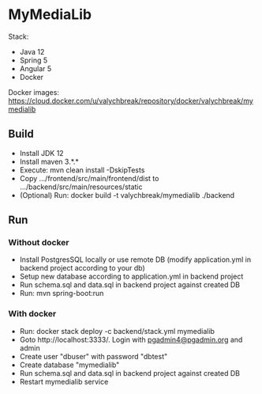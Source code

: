 # MyMediaLib

Stack:
 - Java 12
 - Spring 5
 - Angular 5
 - Docker
 
Docker images: https://cloud.docker.com/u/valychbreak/repository/docker/valychbreak/mymedialib

## Build

 - Install JDK 12
 - Install maven 3.\*.\*
 - Execute: mvn clean install -DskipTests
 - Copy .../frontend/src/main/frontend/dist to .../backend/src/main/resources/static
 - (Optional) Run: docker build -t valychbreak/mymedialib ./backend
 
## Run

### Without docker
 - Install PostgresSQL locally or use remote DB (modify application.yml in backend project according to your db)
 - Setup new database according to application.yml in backend project
 - Run schema.sql and data.sql in backend project against created DB
 - Run: mvn spring-boot:run
 
### With docker
 - Run: docker stack deploy -c backend/stack.yml mymedialib
 - Goto http://localhost:3333/. Login with pgadmin4@pgadmin.org and admin
 - Create user "dbuser" with password "dbtest"
 - Create database "mymedialib"
 - Run schema.sql and data.sql in backend project against created DB
 - Restart mymedialib service

